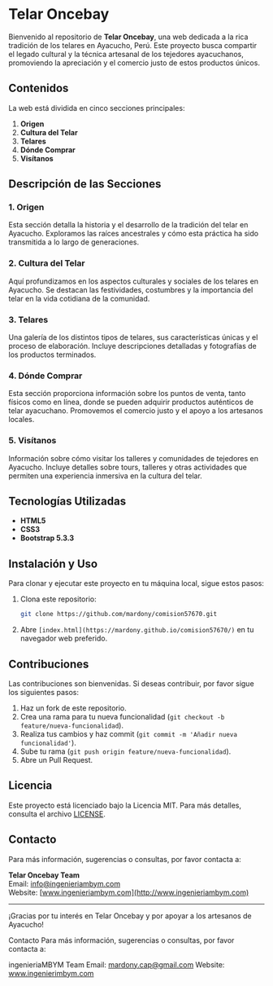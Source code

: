 # Telar Oncebay

Bienvenido al repositorio de **Telar Oncebay**, una web dedicada a la rica tradición de los telares en Ayacucho, Perú. Este proyecto busca compartir el legado cultural y la técnica artesanal de los tejedores ayacuchanos, promoviendo la apreciación y el comercio justo de estos productos únicos.

## Contenidos

La web está dividida en cinco secciones principales:

1. **Origen**
2. **Cultura del Telar**
3. **Telares**
4. **Dónde Comprar**
5. **Visítanos**

## Descripción de las Secciones

### 1. Origen
Esta sección detalla la historia y el desarrollo de la tradición del telar en Ayacucho. Exploramos las raíces ancestrales y cómo esta práctica ha sido transmitida a lo largo de generaciones.

### 2. Cultura del Telar
Aquí profundizamos en los aspectos culturales y sociales de los telares en Ayacucho. Se destacan las festividades, costumbres y la importancia del telar en la vida cotidiana de la comunidad.

### 3. Telares
Una galería de los distintos tipos de telares, sus características únicas y el proceso de elaboración. Incluye descripciones detalladas y fotografías de los productos terminados.

### 4. Dónde Comprar
Esta sección proporciona información sobre los puntos de venta, tanto físicos como en línea, donde se pueden adquirir productos auténticos de telar ayacuchano. Promovemos el comercio justo y el apoyo a los artesanos locales.

### 5. Visítanos
Información sobre cómo visitar los talleres y comunidades de tejedores en Ayacucho. Incluye detalles sobre tours, talleres y otras actividades que permiten una experiencia inmersiva en la cultura del telar.

## Tecnologías Utilizadas

- **HTML5**
- **CSS3**
- **Bootstrap 5.3.3**

## Instalación y Uso

Para clonar y ejecutar este proyecto en tu máquina local, sigue estos pasos:

1. Clona este repositorio:
    ```sh
    git clone https://github.com/mardony/comision57670.git
    ```
2. Abre `[index.html](https://mardony.github.io/comision57670/)` en tu navegador web preferido.

## Contribuciones

Las contribuciones son bienvenidas. Si deseas contribuir, por favor sigue los siguientes pasos:

1. Haz un fork de este repositorio.
2. Crea una rama para tu nueva funcionalidad (`git checkout -b feature/nueva-funcionalidad`).
3. Realiza tus cambios y haz commit (`git commit -m 'Añadir nueva funcionalidad'`).
4. Sube tu rama (`git push origin feature/nueva-funcionalidad`).
5. Abre un Pull Request.

## Licencia

Este proyecto está licenciado bajo la Licencia MIT. Para más detalles, consulta el archivo [LICENSE](LICENSE).

## Contacto

Para más información, sugerencias o consultas, por favor contacta a:

**Telar Oncebay Team**  
Email: [info@ingenieriambym.com](mailto:info@ingenieriambym.com)  
Website: [www.ingenieriambym.com](http://www.ingenieriambym.com)

---

¡Gracias por tu interés en Telar Oncebay y por apoyar a los artesanos de Ayacucho!


Contacto
Para más información, sugerencias o consultas, por favor contacta a:

ingenieriaMBYM Team
Email: mardony.cap@gmail.com
Website: www.ingenierimbym.com
